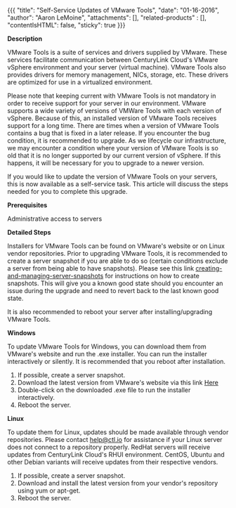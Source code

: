 {{{
  "title": "Self-Service Updates of VMware Tools",
  "date": "01-16-2016",
  "author": "Aaron LeMoine",
  "attachments": [],
  "related-products" : [],
  "contentIsHTML": false,
  "sticky": true
}}}


**Description**

VMware Tools is a suite of services and drivers supplied by VMware.  These services facilitate communication between CenturyLink Cloud's VMware vSphere environment and your server (virtual machine).  VMware Tools also provides drivers for memory management, NICs, storage, etc.  These drivers are optimized for use in a virtualized environment.  

Please note that keeping current with VMware Tools is not mandatory in order to receive support for your server in our environment.  VMware supports a wide variety of versions of VMWare Tools with each version of vSphere.  Because of this, an installed version of VMware Tools receives support for a long time.  There are times when a version of VMware Tools contains a bug that is fixed in a later release.  If you encounter the bug condition, it is recommended to upgrade.  As we lifecycle our infrastructure, we may encounter a condition where your version of VMware Tools is so old that it is no longer supported by our current version of vSphere.  If this happens, it will be necessary for you to upgrade to a newer version.

If you would like to update the version of VMware Tools on your servers, this is now available as a self-service task.  This article will discuss the steps needed for you to complete this upgrade. 

**Prerequisites**

Administrative access to servers

**Detailed Steps**
 
Installers for VMware Tools can be found on VMware's website or on Linux vendor repositories.  Prior to upgrading VMware Tools, it is recommended to create a server snapshot if you are able to do so (certain conditions exclude a server from being able to have snapshots).  Please see this link [creating-and-managing-server-snapshots](./creating-and-managing-server-snapshots.md) for instructions on how to create snapshots.  This will give you a known good state should you encounter an issue during the upgrade and need to revert back to the last known good state.  

It is also recommended to reboot your server after installing/upgrading VMware Tools.
 
**Windows**

To update VMware Tools for Windows, you can download them from VMware's website and run the .exe installer.  You can run the installer interactively or silently.  It is recommended that you reboot after installation.

1. If possible, create a server snapshot.
2. Download the latest version from VMware's website via this link [Here](https://packages.vmware.com/tools/releases/latest/windows/x64/index.html)
3. Double-click on the downloaded .exe file to run the installer interactively.
4. Reboot the server.


**Linux**

To update them for Linux, updates should be made available through vendor repositories.  Please contact help@ctl.io for assistance if your Linux server does not connect to a repository properly.  RedHat servers will receive updates from CenturyLink Cloud's RHUI environment.  CentOS, Ubuntu and other Debian variants will receive updates from their respective vendors.

1. If possible, create a server snapshot.
2. Download and install the latest version from your vendor's repository using yum or apt-get.
3. Reboot the server.

 
